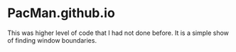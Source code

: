 # PacMan.github.io
This was higher level of code that I had not done before. It is a simple show of finding window boundaries.
